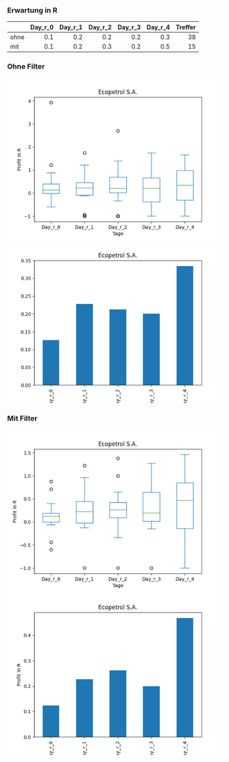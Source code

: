 ### Erwartung in R
|      |   Day_r_0 |   Day_r_1 |   Day_r_2 |   Day_r_3 |   Day_r_4 |   Treffer |
|:-----|----------:|----------:|----------:|----------:|----------:|----------:|
| ohne |       0.1 |       0.2 |       0.2 |       0.2 |       0.3 |        38 |
| mit  |       0.1 |       0.2 |       0.3 |       0.2 |       0.5 |        15 |

### Ohne Filter
![image info](./data/EC_box_all.png)
![image info](./data/EC_median_all.png)

### Mit Filter
![image info](./data/EC_box_filtered.png)
![image info](./data/EC_median_filtered.png)